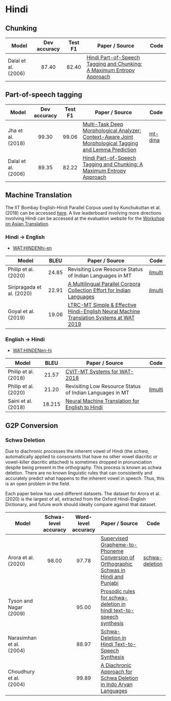 # Hindi

## Chunking

| Model           | Dev accuracy  | Test F1 | Paper / Source | Code | 
| ------------- | :-----:| :-----:| --- | --- | 
| Dalal et al. (2006) | 87.40 | 82.40 | [Hindi Part-of-Speech Tagging and Chunking: A Maximum Entropy Approach](https://www.researchgate.net/publication/241211496_Hindi_Part-of-Speech_Tagging_and_Chunking_A_Maximum_Entropy_Approach) | | 

## Part-of-speech tagging

| Model           | Dev accuracy  | Test F1 | Paper / Source | Code | 
| ------------- | :-----:| :-----:| --- | --- | 
| Jha et al. (2018) | 99.30 | 99.06 | [Multi-Task Deep Morphological Analyzer: Context-Aware Joint Morphological Tagging and Lemma Prediction](https://arxiv.org/ftp/arxiv/papers/1811/1811.08619.pdf) | [mt-dma](https://github.com/Saurav0074/mt-dma)
| Dalal et al. (2006) | 89.35 | 82.22 | [Hindi Part-of-Speech Tagging and Chunking: A Maximum Entropy Approach](https://www.researchgate.net/publication/241211496_Hindi_Part-of-Speech_Tagging_and_Chunking_A_Maximum_Entropy_Approach) | | 

## Machine Translation

The IIT Bombay English-Hindi Parallel Corpus used by Kunchukuttan et al. (2018) can be accessed [here](http://www.cfilt.iitb.ac.in/iitb_parallel/). A live leaderboard involving more directions involving Hindi can be accessed at the evaluation website for the [Workshop on Asian Translation](http://lotus.kuee.kyoto-u.ac.jp/WAT/).

### Hindi -> English 

* [WAT:HINDENhi-en](http://lotus.kuee.kyoto-u.ac.jp/WAT/evaluation/list.php?t=14&o=4)

| Model           | BLEU | Paper / Source | Code | 
| ------------- | :-----:| --- | --- | 
| Philip et al. (2020) | 24.85 | Revisiting Low Resource Status of Indian Languages in MT | [ilmulti](https://github.com/jerinphilip/ilmulti) | 
| Siripragada et al. (2020) | 22.91 | [A Multilingual Parallel Corpora Collection Effort for Indian Languages](https://www.aclweb.org/anthology/2020.lrec-1.462/) | [ilmulti](https://github.com/jerinphilip/ilmulti) | 
| Goyal et al. (2019) | 19.06 | [LTRC-MT Simple & Effective Hindi-English Neural Machine Translation Systems at WAT 2019](https://www.aclweb.org/anthology/D19-5216.pdf) 

### English -> Hindi 

* [WAT:HINDENen-hi](http://lotus.kuee.kyoto-u.ac.jp/WAT/evaluation/list.php?t=13&o=7)


| Model           | BLEU | Paper / Source | Code | 
| ------------- | :-----:| --- | --- | 
| Philip et al. (2018)  | 21.57 | [CVIT-MT Systems for WAT-2018](https://www.aclweb.org/anthology/Y18-3010/) || 
| Philip et al. (2020) | 21.20 | Revisiting Low Resource Status of Indian Languages in MT | [ilmulti](https://github.com/jerinphilip/ilmulti) | 
| Saini et al. (2018) | 18.215| [Neural Machine Translation for English to Hindi](https://www.researchgate.net/publication/327717152_Neural_Machine_Translation_for_English_to_Hindi) | | 

## G2P Conversion

### Schwa Deletion

Due to diachronic processes the inherent vowel of Hindi (the *schwa*, automatically applied to consonants that have no other vowel diacritic or vowel-killer diacritic attached) is sometimes dropped in pronunciation despite being present in the orthography. This process is known as schwa deletion. There are no known linguistic rules that can consistently and accurately predict what happens to the inherent vowel in speech. Thus, this is an open problem in the field.

Each paper below has used different datasets. The dataset for Arora et al. (2020) is the largest of all, extracted from the Oxford Hindi-English Dictionary, and future work should ideally compare against that dataset.

| Model | Schwa-level accuracy | Word-level accuracy | Paper / Source | Code |
| ----- | :------------------: | :-----------------: | -------------- | ---- |
| Arora et al. (2020) | 98.00 | 97.78 | [Supervised Grapheme-to-Phoneme Conversion of Orthographic Schwas in Hindi and Punjabi](https://www.aclweb.org/anthology/2020.acl-main.696.pdf) | [schwa-deletion](https://github.com/aryamanarora/schwa-deletion) |
| Tyson and Nagar (2009) | | 95.00 | [Prosodic rules for schwa-deletion in hindi text-to-speech synthesis](http://www.academia.edu/download/38321628/tyson_nagar_2009.pdf) | |
| Narasimhan et al. (2004) | | 88.97 | [Schwa-Deletion in Hindi Text-to-Speech Synthesis](https://pure.mpg.de/rest/items/item_59025/component/file_59026/content) | | 
| Choudhury et al. (2004) | | 99.89 | [A Diachronic Approach for Schwa Deletion in Indo Aryan Languages](https://www.aclweb.org/anthology/W04-0103.pdf) | |
